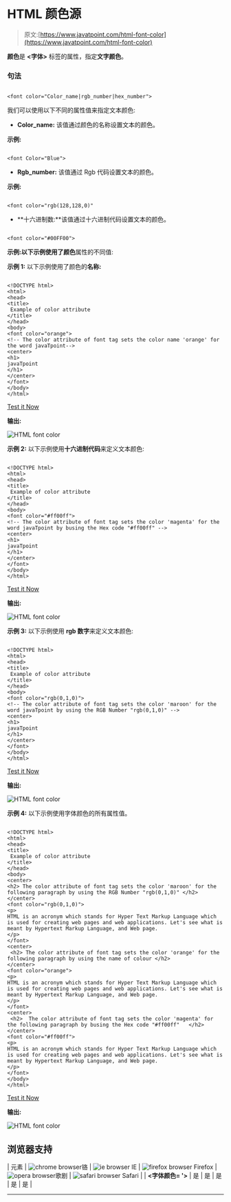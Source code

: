 # HTML 颜色源

> 原文:[https://www.javatpoint.com/html-font-color](https://www.javatpoint.com/html-font-color)

**颜色**是 **<字体>** 标签的属性，指定**文字颜色**。

### 句法

```

<font color="Color_name|rgb_number|hex_number"> 

```

我们可以使用以下不同的属性值来指定文本颜色:

*   **Color_name:** 该值通过颜色的名称设置文本的颜色。

**示例:**

```

<font Color="Blue">

```

*   **Rgb_number:** 该值通过 Rgb 代码设置文本的颜色。

**示例:**

```

<font color="rgb(128,128,0)"

```

*   **十六进制数:**该值通过十六进制代码设置文本的颜色。

```

<font color="#00FF00">

```

**示例:**以下示例使用了**颜色**属性的不同值:

**示例 1:** 以下示例使用了颜色的**名称:**

```

<!DOCTYPE html>  
<html>   
<head>  
<title>  
 Example of color attribute 
</title>  
</head>  
<body> 
<font color="orange"> 
<!-- The color attribute of font tag sets the color name 'orange' for the word javaTpoint--> 
<center>  
<h1> 
javaTpoint
</h1> 
</center>
</font>   
</body>  
</html>

```

[Test it Now](https://www.javatpoint.com/oprweb/test.jsp?filename=HTMLfontcolor1)

**输出:**

![HTML font color](img/42486df347a4e598b5b84605da5df7a9.png)

**示例 2:** 以下示例使用**十六进制代码**来定义文本颜色:

```

<!DOCTYPE html>  
<html>   
<head>  
<title>  
 Example of color attribute 
</title>  
</head>  
<body> 
<font color="#ff00ff"> 
<!-- The color attribute of font tag sets the color 'magenta' for the word javaTpoint by busing the Hex code "#ff00ff" --> 
<center>  
<h1> 
javaTpoint
</h1> 
</center>
</font>   
</body>  
</html>

```

[Test it Now](https://www.javatpoint.com/oprweb/test.jsp?filename=HTMLfontcolor2)

**输出:**

![HTML font color](img/fb75e62bae993385685041821905ff18.png)

**示例 3:** 以下示例使用 **rgb 数字**来定义文本颜色:

```

<!DOCTYPE html>  
<html>   
<head>  
<title>  
 Example of color attribute 
</title>  
</head>  
<body> 
<font color="rgb(0,1,0)"> 
<!-- The color attribute of font tag sets the color 'maroon' for the word javaTpoint by using the RGB Number "rgb(0,1,0)" --> 
<center>  
<h1> 
javaTpoint
</h1> 
</center>
</font>   
</body>  
</html>

```

[Test it Now](https://www.javatpoint.com/oprweb/test.jsp?filename=HTMLfontcolor3)

**输出:**

![HTML font color](img/d3ede66813ef8bdb11ed11655403f12b.png)

**示例 4:** 以下示例使用字体颜色的所有属性值。

```

<!DOCTYPE html>  
<html>   
<head>  
<title>  
 Example of color attribute 
</title>  
</head>  
<body> 
<center>
<h2> The color attribute of font tag sets the color 'maroon' for the following paragraph by using the RGB Number "rgb(0,1,0)" </h2>
</center>
<font color="rgb(0,1,0)">
<p>
HTML is an acronym which stands for Hyper Text Markup Language which is used for creating web pages and web applications. Let's see what is meant by Hypertext Markup Language, and Web page.
</p> 
</font>
<center> 
 <h2> The color attribute of font tag sets the color 'orange' for the following paragraph by using the name of colour </h2>
</center>
<font color="orange"> 
<p>
HTML is an acronym which stands for Hyper Text Markup Language which is used for creating web pages and web applications. Let's see what is meant by Hypertext Markup Language, and Web page.
</p> 
</font>
<center> 
 <h2>  The color attribute of font tag sets the color 'magenta' for the following paragraph by busing the Hex code "#ff00ff"   </h2>
</center>
<font color="#ff00ff"> 
<p>
HTML is an acronym which stands for Hyper Text Markup Language which is used for creating web pages and web applications. Let's see what is meant by Hypertext Markup Language, and Web page.
</p> 
</font>   
</body>  
</html>

```

[Test it Now](https://www.javatpoint.com/oprweb/test.jsp?filename=HTMLfontcolor4)

**输出:**

![HTML font color](img/44d4ad745c3603cc609b57e728e70343.png)

## 浏览器支持

| 元素 | ![chrome browser](img/4fbdc93dc2016c5049ed108e7318df19.png)铬 | ![ie browser](img/83dd23df1fe8373fd5bf054b2c1dd88b.png) IE | ![firefox browser](img/4f001fff393888a8a807ed29b28145d1.png) Firefox | ![opera browser](img/6cad4a592cc69a052056a0577b4aac65.png)歌剧 | ![safari browser](img/a0f6a9711a92203c5dc5c127fe9c9fca.png) Safari |
| **<字体颜色= '>** | 是 | 是 | 是 | 是 | 是 |

* * *